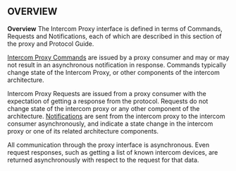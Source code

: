 ## OVERVIEW

**Overview**
The Intercom Proxy interface is defined in terms of Commands, Requests and Notifications, each of which are described in this section of the proxy and Protocol Guide.

[Intercom Proxy Commands][1] are issued by a proxy consumer and may or may not result in an asynchronous notification in response.  Commands typically change state of the Intercom Proxy, or other components of the intercom architecture.  

Intercom Proxy Requests are issued from a proxy consumer with the expectation of getting a response from the protocol.  Requests do not change state of the intercom proxy or any other component of the architecture.  [Notifications][2] are sent from the intercom proxy to the intercom consumer asynchronously, and indicate a state change in the intercom proxy or one of its related architecture components. 

All communication through the proxy interface is asynchronous.  Even request responses, such as getting a list of known intercom devices, are returned asynchronously with respect to the request for that data. 

[1]:	https://control4.github.io/docs-driverworks-proxyprotocol/#intercom-call-commands
[2]:	https://control4.github.io/docs-driverworks-proxyprotocol/#intercom-state-notifications